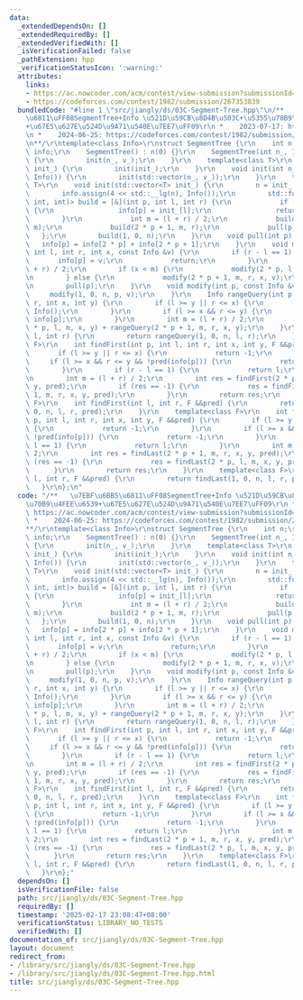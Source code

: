 ```yaml
---
data:
  _extendedDependsOn: []
  _extendedRequiredBy: []
  _extendedVerifiedWith: []
  _isVerificationFailed: false
  _pathExtension: hpp
  _verificationStatusIcon: ':warning:'
  attributes:
    links:
    - https://ac.nowcoder.com/acm/contest/view-submission?submissionId=62804432
    - https://codeforces.com/contest/1982/submission/267353839
  bundledCode: "#line 1 \"src/jiangly/ds/03C-Segment-Tree.hpp\"\n/**   \u7EBF\u6BB5\
    \u6811\uFF08SegmentTree+Info \u521D\u59CB\u8D4B\u503C+\u5355\u70B9\u4FEE\u6539\
    +\u67E5\u627E\u524D\u9A71\u540E\u7EE7\uFF09\r\n *    2023-07-17: https://ac.nowcoder.com/acm/contest/view-submission?submissionId=62804432\r\
    \n *    2024-06-25: https://codeforces.com/contest/1982/submission/267353839\r\
    \n**/\r\ntemplate<class Info>\r\nstruct SegmentTree {\r\n    int n;\r\n    std::vector<Info>\
    \ info;\r\n    SegmentTree() : n(0) {}\r\n    SegmentTree(int n_, Info v_ = Info())\
    \ {\r\n        init(n_, v_);\r\n    }\r\n    template<class T>\r\n    SegmentTree(std::vector<T>\
    \ init_) {\r\n        init(init_);\r\n    }\r\n    void init(int n_, Info v_ =\
    \ Info()) {\r\n        init(std::vector(n_, v_));\r\n    }\r\n    template<class\
    \ T>\r\n    void init(std::vector<T> init_) {\r\n        n = init_.size();\r\n\
    \        info.assign(4 << std::__lg(n), Info());\r\n        std::function<void(int,\
    \ int, int)> build = [&](int p, int l, int r) {\r\n            if (r - l == 1)\
    \ {\r\n                info[p] = init_[l];\r\n                return;\r\n    \
    \        }\r\n            int m = (l + r) / 2;\r\n            build(2 * p, l,\
    \ m);\r\n            build(2 * p + 1, m, r);\r\n            pull(p);\r\n     \
    \   };\r\n        build(1, 0, n);\r\n    }\r\n    void pull(int p) {\r\n     \
    \   info[p] = info[2 * p] + info[2 * p + 1];\r\n    }\r\n    void modify(int p,\
    \ int l, int r, int x, const Info &v) {\r\n        if (r - l == 1) {\r\n     \
    \       info[p] = v;\r\n            return;\r\n        }\r\n        int m = (l\
    \ + r) / 2;\r\n        if (x < m) {\r\n            modify(2 * p, l, m, x, v);\r\
    \n        } else {\r\n            modify(2 * p + 1, m, r, x, v);\r\n        }\r\
    \n        pull(p);\r\n    }\r\n    void modify(int p, const Info &v) {\r\n   \
    \     modify(1, 0, n, p, v);\r\n    }\r\n    Info rangeQuery(int p, int l, int\
    \ r, int x, int y) {\r\n        if (l >= y || r <= x) {\r\n            return\
    \ Info();\r\n        }\r\n        if (l >= x && r <= y) {\r\n            return\
    \ info[p];\r\n        }\r\n        int m = (l + r) / 2;\r\n        return rangeQuery(2\
    \ * p, l, m, x, y) + rangeQuery(2 * p + 1, m, r, x, y);\r\n    }\r\n    Info rangeQuery(int\
    \ l, int r) {\r\n        return rangeQuery(1, 0, n, l, r);\r\n    }\r\n    template<class\
    \ F>\r\n    int findFirst(int p, int l, int r, int x, int y, F &&pred) {\r\n \
    \       if (l >= y || r <= x) {\r\n            return -1;\r\n        }\r\n   \
    \     if (l >= x && r <= y && !pred(info[p])) {\r\n            return -1;\r\n\
    \        }\r\n        if (r - l == 1) {\r\n            return l;\r\n        }\r\
    \n        int m = (l + r) / 2;\r\n        int res = findFirst(2 * p, l, m, x,\
    \ y, pred);\r\n        if (res == -1) {\r\n            res = findFirst(2 * p +\
    \ 1, m, r, x, y, pred);\r\n        }\r\n        return res;\r\n    }\r\n    template<class\
    \ F>\r\n    int findFirst(int l, int r, F &&pred) {\r\n        return findFirst(1,\
    \ 0, n, l, r, pred);\r\n    }\r\n    template<class F>\r\n    int findLast(int\
    \ p, int l, int r, int x, int y, F &&pred) {\r\n        if (l >= y || r <= x)\
    \ {\r\n            return -1;\r\n        }\r\n        if (l >= x && r <= y &&\
    \ !pred(info[p])) {\r\n            return -1;\r\n        }\r\n        if (r -\
    \ l == 1) {\r\n            return l;\r\n        }\r\n        int m = (l + r) /\
    \ 2;\r\n        int res = findLast(2 * p + 1, m, r, x, y, pred);\r\n        if\
    \ (res == -1) {\r\n            res = findLast(2 * p, l, m, x, y, pred);\r\n  \
    \      }\r\n        return res;\r\n    }\r\n    template<class F>\r\n    int findLast(int\
    \ l, int r, F &&pred) {\r\n        return findLast(1, 0, n, l, r, pred);\r\n \
    \   }\r\n};\n"
  code: "/**   \u7EBF\u6BB5\u6811\uFF08SegmentTree+Info \u521D\u59CB\u8D4B\u503C+\u5355\
    \u70B9\u4FEE\u6539+\u67E5\u627E\u524D\u9A71\u540E\u7EE7\uFF09\r\n *    2023-07-17:\
    \ https://ac.nowcoder.com/acm/contest/view-submission?submissionId=62804432\r\n\
    \ *    2024-06-25: https://codeforces.com/contest/1982/submission/267353839\r\n\
    **/\r\ntemplate<class Info>\r\nstruct SegmentTree {\r\n    int n;\r\n    std::vector<Info>\
    \ info;\r\n    SegmentTree() : n(0) {}\r\n    SegmentTree(int n_, Info v_ = Info())\
    \ {\r\n        init(n_, v_);\r\n    }\r\n    template<class T>\r\n    SegmentTree(std::vector<T>\
    \ init_) {\r\n        init(init_);\r\n    }\r\n    void init(int n_, Info v_ =\
    \ Info()) {\r\n        init(std::vector(n_, v_));\r\n    }\r\n    template<class\
    \ T>\r\n    void init(std::vector<T> init_) {\r\n        n = init_.size();\r\n\
    \        info.assign(4 << std::__lg(n), Info());\r\n        std::function<void(int,\
    \ int, int)> build = [&](int p, int l, int r) {\r\n            if (r - l == 1)\
    \ {\r\n                info[p] = init_[l];\r\n                return;\r\n    \
    \        }\r\n            int m = (l + r) / 2;\r\n            build(2 * p, l,\
    \ m);\r\n            build(2 * p + 1, m, r);\r\n            pull(p);\r\n     \
    \   };\r\n        build(1, 0, n);\r\n    }\r\n    void pull(int p) {\r\n     \
    \   info[p] = info[2 * p] + info[2 * p + 1];\r\n    }\r\n    void modify(int p,\
    \ int l, int r, int x, const Info &v) {\r\n        if (r - l == 1) {\r\n     \
    \       info[p] = v;\r\n            return;\r\n        }\r\n        int m = (l\
    \ + r) / 2;\r\n        if (x < m) {\r\n            modify(2 * p, l, m, x, v);\r\
    \n        } else {\r\n            modify(2 * p + 1, m, r, x, v);\r\n        }\r\
    \n        pull(p);\r\n    }\r\n    void modify(int p, const Info &v) {\r\n   \
    \     modify(1, 0, n, p, v);\r\n    }\r\n    Info rangeQuery(int p, int l, int\
    \ r, int x, int y) {\r\n        if (l >= y || r <= x) {\r\n            return\
    \ Info();\r\n        }\r\n        if (l >= x && r <= y) {\r\n            return\
    \ info[p];\r\n        }\r\n        int m = (l + r) / 2;\r\n        return rangeQuery(2\
    \ * p, l, m, x, y) + rangeQuery(2 * p + 1, m, r, x, y);\r\n    }\r\n    Info rangeQuery(int\
    \ l, int r) {\r\n        return rangeQuery(1, 0, n, l, r);\r\n    }\r\n    template<class\
    \ F>\r\n    int findFirst(int p, int l, int r, int x, int y, F &&pred) {\r\n \
    \       if (l >= y || r <= x) {\r\n            return -1;\r\n        }\r\n   \
    \     if (l >= x && r <= y && !pred(info[p])) {\r\n            return -1;\r\n\
    \        }\r\n        if (r - l == 1) {\r\n            return l;\r\n        }\r\
    \n        int m = (l + r) / 2;\r\n        int res = findFirst(2 * p, l, m, x,\
    \ y, pred);\r\n        if (res == -1) {\r\n            res = findFirst(2 * p +\
    \ 1, m, r, x, y, pred);\r\n        }\r\n        return res;\r\n    }\r\n    template<class\
    \ F>\r\n    int findFirst(int l, int r, F &&pred) {\r\n        return findFirst(1,\
    \ 0, n, l, r, pred);\r\n    }\r\n    template<class F>\r\n    int findLast(int\
    \ p, int l, int r, int x, int y, F &&pred) {\r\n        if (l >= y || r <= x)\
    \ {\r\n            return -1;\r\n        }\r\n        if (l >= x && r <= y &&\
    \ !pred(info[p])) {\r\n            return -1;\r\n        }\r\n        if (r -\
    \ l == 1) {\r\n            return l;\r\n        }\r\n        int m = (l + r) /\
    \ 2;\r\n        int res = findLast(2 * p + 1, m, r, x, y, pred);\r\n        if\
    \ (res == -1) {\r\n            res = findLast(2 * p, l, m, x, y, pred);\r\n  \
    \      }\r\n        return res;\r\n    }\r\n    template<class F>\r\n    int findLast(int\
    \ l, int r, F &&pred) {\r\n        return findLast(1, 0, n, l, r, pred);\r\n \
    \   }\r\n};"
  dependsOn: []
  isVerificationFile: false
  path: src/jiangly/ds/03C-Segment-Tree.hpp
  requiredBy: []
  timestamp: '2025-02-17 23:08:47+08:00'
  verificationStatus: LIBRARY_NO_TESTS
  verifiedWith: []
documentation_of: src/jiangly/ds/03C-Segment-Tree.hpp
layout: document
redirect_from:
- /library/src/jiangly/ds/03C-Segment-Tree.hpp
- /library/src/jiangly/ds/03C-Segment-Tree.hpp.html
title: src/jiangly/ds/03C-Segment-Tree.hpp
---
```

